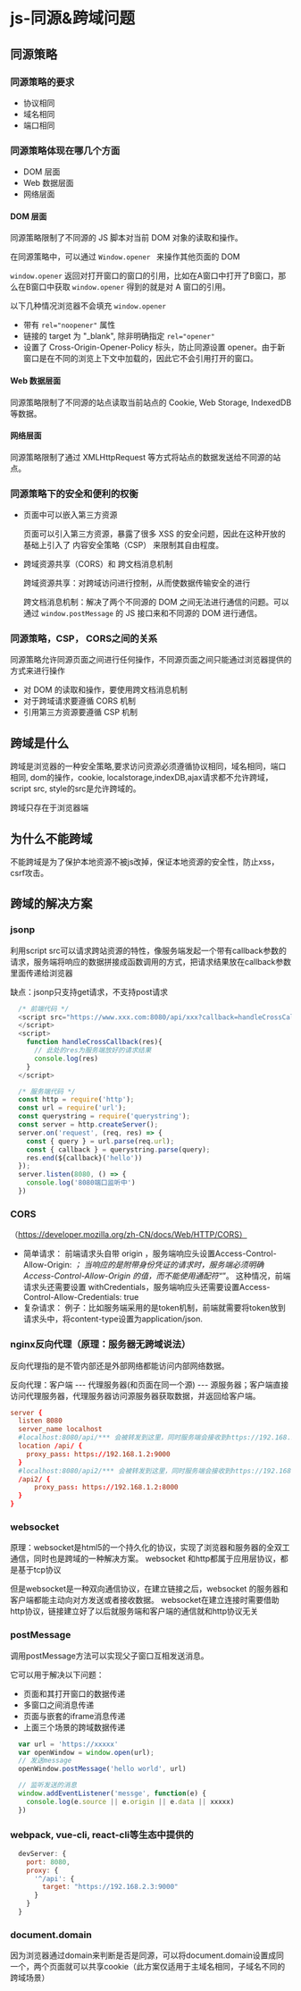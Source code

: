 # js-同源&跨域问题
## 同源策略
### 同源策略的要求
  - 协议相同
  - 域名相同
  - 端口相同
### 同源策略体现在哪几个方面
  - DOM 层面
  - Web 数据层面
  - 网络层面
#### DOM 层面
  同源策略限制了不同源的 JS 脚本对当前 DOM 对象的读取和操作。

  在同源策略中，可以通过 ```Window.opener ``` 来操作其他页面的 DOM

  ```window.opener``` 返回对打开窗口的窗口的引用，比如在A窗口中打开了B窗口，那么在B窗口中获取 ```window.opener``` 得到的就是对 A 窗口的引用。

  以下几种情况浏览器不会填充 ```window.opener```
  * 带有 ```rel="noopener"``` 属性
  * 链接的 target 为 "_blank", 除非明确指定 ```rel="opener"```
  * 设置了 Cross-Origin-Opener-Policy 标头，防止同源设置 opener。由于新窗口是在不同的浏览上下文中加载的，因此它不会引用打开的窗口。

#### Web 数据层面
  同源策略限制了不同源的站点读取当前站点的 Cookie, Web Storage, IndexedDB 等数据。

#### 网络层面
  同源策略限制了通过 XMLHttpRequest 等方式将站点的数据发送给不同源的站点。

### 同源策略下的安全和便利的权衡
  - 页面中可以嵌入第三方资源

    页面可以引入第三方资源，暴露了很多 XSS 的安全问题，因此在这种开放的基础上引入了 内容安全策略（CSP） 来限制其自由程度。

  - 跨域资源共享（CORS）和 跨文档消息机制

    跨域资源共享：对跨域访问进行控制，从而使数据传输安全的进行

    跨文档消息机制：解决了两个不同源的 DOM 之间无法进行通信的问题。可以通过  ```window.postMessage``` 的 JS 接口来和不同源的 DOM 进行通信。

### 同源策略，CSP， CORS之间的关系
  同源策略允许同源页面之间进行任何操作，不同源页面之间只能通过浏览器提供的方式来进行操作

  - 对 DOM 的读取和操作，要使用跨文档消息机制
  - 对于跨域请求要遵循 CORS 机制
  - 引用第三方资源要遵循 CSP 机制

## **跨域是什么**
  跨域是浏览器的一种安全策略,要求访问资源必须遵循协议相同，域名相同，端口相同, dom的操作，cookie, localstorage,indexDB,ajax请求都不允许跨域，script src, style的src是允许跨域的。

  跨域只存在于浏览器端
  
## **为什么不能跨域**
  不能跨域是为了保护本地资源不被js改掉，保证本地资源的安全性，防止xss，csrf攻击。

## **跨域的解决方案**
### jsonp
利用script src可以请求跨站资源的特性，像服务端发起一个带有callback参数的请求，服务端将响应的数据拼接成函数调用的方式，把请求结果放在callback参数里面传递给浏览器

缺点：jsonp只支持get请求，不支持post请求

```js
  /* 前端代码 */
  <script src="https://www.xxx.com:8080/api/xxx?callback=handleCrossCallback">
  </script>
  <script>
    function handleCrossCallback(res){
      // 此处的res为服务端放好的请求结果
      console.log(res)
    }
  </script>

  /* 服务端代码 */
  const http = require('http');
  const url = require('url');
  const querystring = require('querystring');
  const server = http.createServer();
  server.on('request', (req, res) => {
    const { query } = url.parse(req.url);
    const { callback } = querystring.parse(query);
    res.end(${callback}('hello'))
  });
  server.listen(8080, () => {
    console.log('8080端口监听中')
  })
```
### CORS 

（https://developer.mozilla.org/zh-CN/docs/Web/HTTP/CORS）

- 简单请求：
  前端请求头自带 origin ，服务端响应头设置Access-Control-Allow-Origin: *；
  当响应的是附带身份凭证的请求时，服务端必须明确 Access-Control-Allow-Origin 的值，而不能使用通配符“*”。
  这种情况，前端请求头还需要设置 withCredentials，服务端响应头还需要设置Access-Control-Allow-Credentials: true
- 复杂请求：
例子：比如服务端采用的是token机制，前端就需要将token放到请求头中，将content-type设置为application/json.
### nginx反向代理（原理：服务器无跨域说法）
  反向代理指的是不管内部还是外部网络都能访问内部网络数据。

  反向代理：客户端 --- 代理服务器(和页面在同一个源) --- 源服务器；客户端直接访问代理服务器，代理服务器访问源服务器获取数据，并返回给客户端。

  ```conf
  server {
    listen 8080
    server_name localhost
    #localhost:8080/api/*** 会被转发到这里，同时服务端会接收到https://192.168.1.2:9000/api/xxx的请求
    location /api/ {
      proxy_pass: https://192.168.1.2:9000
    }
    #localhost:8080/api2/*** 会被转发到这里，同时服务端会接收到https://192.168.1.2:8000/api2/xxx的请求
    /api2/ {
        proxy_pass: https://192.168.1.2:8000
    }
  }
  ```
### websocket
  原理：websocket是html5的一个持久化的协议，实现了浏览器和服务器的全双工通信，同时也是跨域的一种解决方案。
  websocket 和http都属于应用层协议，都是基于tcp协议

  但是websocket是一种双向通信协议，在建立链接之后，websocket 的服务器和客户端都能主动向对方发送或者接收数据。
  websocket在建立连接时需要借助http协议，链接建立好了以后就服务端和客户端的通信就和http协议无关

### postMessage
调用postMessage方法可以实现父子窗口互相发送消息。

它可以用于解决以下问题：
  * 页面和其打开窗口的数据传递
  * 多窗口之间消息传递
  * 页面与嵌套的iframe消息传递
  * 上面三个场景的跨域数据传递

```js
  var url = 'https://xxxxx'
  var openWindow = window.open(url);
  // 发送message
  openWindow.postMessage('hello world', url)

  // 监听发送的消息
  window.addEventListener('messge', function(e) {
    console.log(e.source || e.origin || e.data || xxxxx)
  })
```

### webpack, vue-cli, react-cli等生态中提供的
  ```js
    devServer: {
      port: 8080,
      proxy: {
        '^/api': {
          target: "https://192.168.2.3:9000"
        }
      }
    }
  ```
### document.domain
  因为浏览器通过domain来判断是否是同源，可以将document.domain设置成同一个，两个页面就可以共享cookie（此方案仅适用于主域名相同，子域名不同的跨域场景）